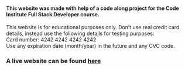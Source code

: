 #### This website was made with help of a code along project for the Code Institute Full Stack Developer course.

This website is for educational purposes only. 
Don’t use real credit card details, instead use the following details for testing purposes:  
Card number: 4242 4242 4242 4242   
Use any expiration date (month/year) in the future and any CVC code. 

###  A live website can be found [here](https://boutique-ado-xvzd.onrender.com)
